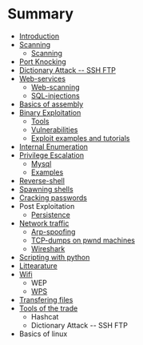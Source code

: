 # Summary

* [Introduction](README.md)
* [Scanning](scanning.md)
   * [Scanning](serverscanning.md)
* [Port Knocking](port_knocking.md)
* [Dictionary Attack -- SSH FTP](dictionary_attack_--_ssh_ftp.md)
* [Web-services](web-services.md)
   * [Web-scanning](web-scanning.md)
   * [SQL-injections](sql-injections.md)
* [Basics of assembly](binary_exploitation.md)
* [Binary Exploitation](binary_exploitation2.md)
   * [Tools](tools.md)
   * [Vulnerabilities](vulnerabilities.md)
   * [Exploit examples and tutorials](exploit_examples_and_tutorials.md)
* [Internal Enumeration](internal_enumeration.md)
* [Privilege Escalation](privilege_escalation.md)
   * [Mysql](mysql.md)
   * [Examples](examples.md)
* [Reverse-shell](reverse-shell.md)
* [Spawning shells](spawning_shells.md)
* [Cracking passwords](cracking_passwords.md)
* Post Exploitation
   * [Persistence](persistence.md)
* [Network traffic](network_traffic.md)
   * [Arp-spoofing](arp-spoofing.md)
   * [TCP-dumps on pwnd machines](tcp-dumps_on_pwnd_machines.md)
   * [Wireshark](wireshark.md)
* [Scripting with python](scripting_with_python.md)
* [Littearature](littearature.md)
* [Wifi](wifi.md)
   * WEP
   * [WPS](wps.md)
* [Transfering files](transfering_files.md)
* [Tools of the trade](tools_of_the_trade.md)
   * Hashcat
   * Dictionary Attack -- SSH FTP
* Basics of linux


